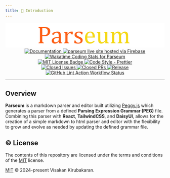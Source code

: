 ```yaml
---
title: 📖 Introduction
---
```


<div align="center" id="logo">
    <img src="logo.png"/>
</div>

<div align='center' id="badges">

<a href="https://vikiru.github.io/parseum/">
	<img src="https://img.shields.io/badge/documentation-docs-orange" alt="Documentation"/>
</a>
<a href="">
    <img src="https://img.shields.io/badge/Web-live%20site-blue" alt="parseum live site hosted via Firebase"/>
</a>
<br/>
 <a href="https://wakatime.com/@vikiru/projects/hzdehaajds">
  <img src="https://wakatime.com/badge/user/5e62f99d-3a1e-4fd2-8f37-77919d626a67/project/018e902a-0f18-4cf8-b5e2-7922d2216d12.svg"
  alt="Wakatime Coding Stats for Parseum"/>
 </a>
 <br/>
 <a href="https://github.com/vikiru/parseum/blob/main/LICENSE">
  <img src="https://img.shields.io/badge/license-MIT-aqua" alt="MIT License Badge"/>
 </a>
 <a href="https://github.com/prettier/prettier">
  <img src="https://img.shields.io/badge/code_style-prettier-ff69b4.svg?style=flat-square" alt="Code Style - Prettier"/>
 </a>
<br/>
 <a href="https://github.com/vikiru/parseum/issues?q=is%3Aissue+is%3Aclosed">
  <img src="https://img.shields.io/github/issues-closed/vikiru/parseum" alt="Closed Issues"/>
 </a>
 <a href="https://github.com/vikiru/parseum/pulls?q=is%3Apr+is%3Aclosed">
  <img src="https://img.shields.io/github/issues-pr-closed/vikiru/parseum?label=closed%20prs" alt="Closed PRs"/>
 </a>
  <a href="https://github.com/vikiru/parseum/releases">
  <img src="https://img.shields.io/github/v/release/vikiru/parseum" alt="Release"/>
 </a>
<br/>
 <a href="https://github.com/vikiru/parseum/actions/workflows/lint.yml">
  <img src="https://github.com/vikiru/parseum/actions/workflows/lint.yml/badge.svg" alt="GitHub Lint Action Workflow Status"/>
 </a>
</div>

---

## Overview

**Parseum** is a markdown parser and editor built utilizing [Peggy.js](https://github.com/peggyjs/peggy) which generates a parser from a defined **Parsing Expression Grammar (PEG)** file. Combining this parser with **React**, **TailwindCSS**, and **DaisyUI**, allows for the creation of a simple markdown to html parser and editor with the flexibility to grow and evolve as needed by updating the defined grammar file.

## ©️ License

The contents of this repository are licensed under the terms and conditions of the [MIT](https://choosealicense.com/licenses/mit/) license.

[MIT](https://github.com/vikiru/parseum/blob/main/LICENSE) © 2024-present Visakan Kirubakaran.